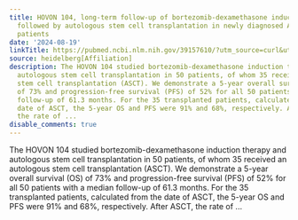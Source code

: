 ```yaml
---
title: HOVON 104, long-term follow-up of bortezomib-dexamethasone induction therapy
  followed by autologous stem cell transplantation in newly diagnosed AL amyloidosis
  patients
date: '2024-08-19'
linkTitle: https://pubmed.ncbi.nlm.nih.gov/39157610/?utm_source=curl&utm_medium=rss&utm_campaign=pubmed-2&utm_content=1FakS-2QOkCT8HsMOQP1bCRQ4YzyumYOmxmF0moLsQ3dFB1E9V&fc=20220326224207&ff=20240819181131&v=2.18.0.post9+e462414
source: heidelberg[Affiliation]
description: The HOVON 104 studied bortezomib-dexamethasone induction therapy and
  autologous stem cell transplantation in 50 patients, of whom 35 received an autologous
  stem cell transplantation (ASCT). We demonstrate a 5-year overall survival (OS)
  of 73% and progression-free survival (PFS) of 52% for all 50 patients with a median
  follow-up of 61.3 months. For the 35 transplanted patients, calculated from the
  date of ASCT, the 5-year OS and PFS were 91% and 68%, respectively. After ASCT,
  the rate of ...
disable_comments: true
---
```

The HOVON 104 studied bortezomib-dexamethasone induction therapy and autologous stem cell transplantation in 50 patients, of whom 35 received an autologous stem cell transplantation (ASCT). We demonstrate a 5-year overall survival (OS) of 73% and progression-free survival (PFS) of 52% for all 50 patients with a median follow-up of 61.3 months. For the 35 transplanted patients, calculated from the date of ASCT, the 5-year OS and PFS were 91% and 68%, respectively. After ASCT, the rate of ...